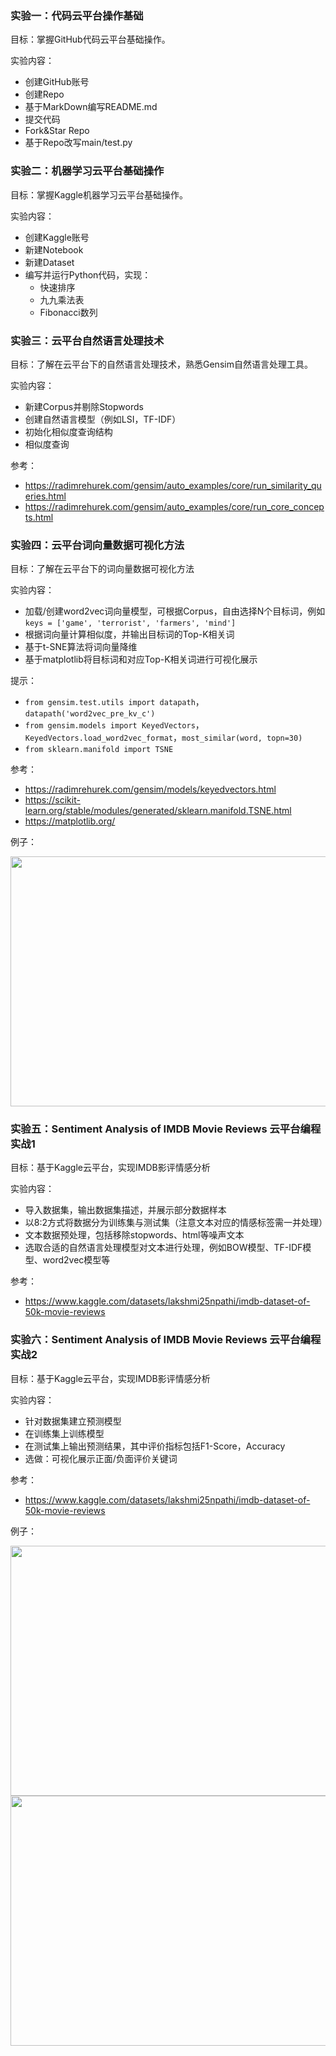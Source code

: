 ### 实验一：代码云平台操作基础

目标：掌握GitHub代码云平台基础操作。

实验内容：
- 创建GitHub账号
- 创建Repo
- 基于MarkDown编写README.md
- 提交代码
- Fork&Star Repo
- 基于Repo改写main/test.py

### 实验二：机器学习云平台基础操作

目标：掌握Kaggle机器学习云平台基础操作。

实验内容：
- 创建Kaggle账号
- 新建Notebook
- 新建Dataset
- 编写并运行Python代码，实现：
  - 快速排序
  - 九九乘法表
  - Fibonacci数列

### 实验三：云平台自然语言处理技术

目标：了解在云平台下的自然语言处理技术，熟悉Gensim自然语言处理工具。

实验内容：
- 新建Corpus并剔除Stopwords
- 创建自然语言模型（例如LSI，TF-IDF）
- 初始化相似度查询结构
- 相似度查询

参考：
- https://radimrehurek.com/gensim/auto_examples/core/run_similarity_queries.html
- https://radimrehurek.com/gensim/auto_examples/core/run_core_concepts.html

### 实验四：云平台词向量数据可视化方法

目标：了解在云平台下的词向量数据可视化方法

实验内容：
- 加载/创建word2vec词向量模型，可根据Corpus，自由选择N个目标词，例如 `keys = ['game', 'terrorist', 'farmers', 'mind']`
- 根据词向量计算相似度，并输出目标词的Top-K相关词
- 基于t-SNE算法将词向量降维
- 基于matplotlib将目标词和对应Top-K相关词进行可视化展示

提示：
- `from gensim.test.utils import datapath`，`datapath('word2vec_pre_kv_c')`
- `from gensim.models import KeyedVectors`，`KeyedVectors.load_word2vec_format`，`most_similar(word, topn=30)`
- `from sklearn.manifold import TSNE`

参考：
- https://radimrehurek.com/gensim/models/keyedvectors.html
- https://scikit-learn.org/stable/modules/generated/sklearn.manifold.TSNE.html
- https://matplotlib.org/

例子：

<img src="https://github.com/cuishicheng/Big-Data-and-Cloud-Computing/blob/main/main/example4.png" width="600" height="400">

### 实验五：Sentiment Analysis of IMDB Movie Reviews 云平台编程实战1

目标：基于Kaggle云平台，实现IMDB影评情感分析

实验内容：
- 导入数据集，输出数据集描述，并展示部分数据样本
- 以8:2方式将数据分为训练集与测试集（注意文本对应的情感标签需一并处理）
- 文本数据预处理，包括移除stopwords、html等噪声文本
- 选取合适的自然语言处理模型对文本进行处理，例如BOW模型、TF-IDF模型、word2vec模型等

参考：
- https://www.kaggle.com/datasets/lakshmi25npathi/imdb-dataset-of-50k-movie-reviews

### 实验六：Sentiment Analysis of IMDB Movie Reviews 云平台编程实战2

目标：基于Kaggle云平台，实现IMDB影评情感分析

实验内容：
- 针对数据集建立预测模型
- 在训练集上训练模型
- 在测试集上输出预测结果，其中评价指标包括F1-Score，Accuracy
- 选做：可视化展示正面/负面评价关键词

参考：
- https://www.kaggle.com/datasets/lakshmi25npathi/imdb-dataset-of-50k-movie-reviews

例子：

<img src="https://github.com/cuishicheng/Big-Data-and-Cloud-Computing/blob/main/main/example6-1.png" width="800" height="400">

<img src="https://github.com/cuishicheng/Big-Data-and-Cloud-Computing/blob/main/main/example6-2.png" width="800" height="400">
